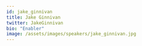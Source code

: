 ```yaml
---
id: jake_ginnivan
title: Jake Ginnivan
twitter: JakeGinnivan
bio: "Enabler"
image: /assets/images/speakers/jake_ginnivan.jpg
---
```

